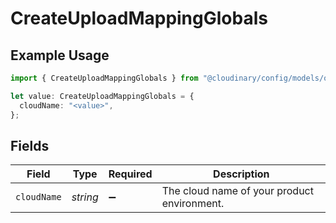 # CreateUploadMappingGlobals

## Example Usage

```typescript
import { CreateUploadMappingGlobals } from "@cloudinary/config/models/operations";

let value: CreateUploadMappingGlobals = {
  cloudName: "<value>",
};
```

## Fields

| Field                                       | Type                                        | Required                                    | Description                                 |
| ------------------------------------------- | ------------------------------------------- | ------------------------------------------- | ------------------------------------------- |
| `cloudName`                                 | *string*                                    | :heavy_minus_sign:                          | The cloud name of your product environment. |